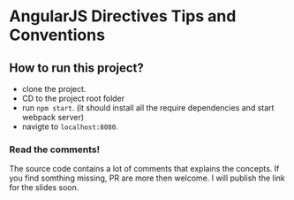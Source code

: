 # AngularJS Directives Tips and Conventions 


How to run this project?
------------------------
-  clone the project.
-  CD to the project root folder
-  run `npm start`. (it should install all the require dependencies and start webpack server)
-  navigte to `localhost:8080`.

### Read the comments!

The source code contains a lot of comments that explains the concepts. If you find somthing missing, PR are more then welcome.
I will publish the link for the slides soon.
